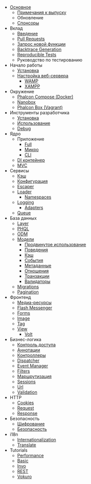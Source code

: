- [Основное](/[[language]]/[[version]]/introduction) 
    - [Примечания к выпуску](/[[language]]/[[version]]/release-notes)
    - Обновление
    - [Спонсоры](/[[language]]/[[version]]/sponsors)
- Вклад 
    - [Введение](/[[language]]/[[version]]/contributions)
    - [Pull Requests](/[[language]]/[[version]]/new-pull-request)
    - [Запрос новой функции](/[[language]]/[[version]]/new-feature-request)
    - [Backtrace Generation](/[[language]]/[[version]]/generating-backtrace)
    - [Reproducible Tests](/[[language]]/[[version]]/reproducible-tests)
    - Руководство по тестированию
- Начало работы 
    - [Установка](/[[language]]/[[version]]/installation)
    - [Настройка веб-сервера](/[[language]]/[[version]]/webserver-setup) 
        - [WAMP](/[[language]]/[[version]]/webserver-wamp)
        - [XAMPP](/[[language]]/[[version]]/webserver-xampp)
- Окружение 
    - [Phalcon Compose (Docker)](/[[language]]/[[version]]/environments-docker)
    - [Nanobox](/[[language]]/[[version]]/environments-nanobox)
    - [Phalcon Box (Vagrant)](/[[language]]/[[version]]/environments-vagrant)
- Инструменты разработчика 
    - [Установка](/[[language]]/[[version]]/devtools-installation)
    - [Использование](/[[language]]/[[version]]/devtools-usage)
    - [Debug](/[[language]]/[[version]]/debug)
- Ядро 
    - Приложение 
        - [Full](/[[language]]/[[version]]/application)
        - [Микро](/[[language]]/[[version]]/application-micro)
        - [CLI](/[[language]]/[[version]]/application-cli)
    - [DI контейнер](/[[language]]/[[version]]/di)
    - [MVC](/[[language]]/[[version]]/mvc)
- Сервисы 
    - [Кэш](/[[language]]/[[version]]/cache)
    - [Конфигурация](/[[language]]/[[version]]/config)
    - [Escaper](/[[language]]/[[version]]/escaper)
    - [Loader](/[[language]]/[[version]]/loader) 
        - [Namespaces](/[[language]]/[[version]]/namespaces)
    - [Logging](/[[language]]/[[version]]/logging) 
        - [Adapters](/[[language]]/[[version]]/logging#usage)
    - [Queue](/[[language]]/[[version]]/queue)
- База данных 
    - [Layer](/[[language]]/[[version]]/db-layer)
    - [PHQL](/[[language]]/[[version]]/db-phql)
    - [ODM](/[[language]]/[[version]]/db-odm)
    - [Модели](/[[language]]/[[version]]/db-models) 
        - [Продвинутое использование](/[[language]]/[[version]]/db-models-advanced)
        - [Поведения](/[[language]]/[[version]]/db-models-behaviors)
        - [Кэш](/[[language]]/[[version]]/db-models-cache)
        - [События](/[[language]]/[[version]]/db-models-events)
        - [Метаданные](/[[language]]/[[version]]/db-models-metadata)
        - [Отношения](/[[language]]/[[version]]/db-models-relationships)
        - [Транзакции](/[[language]]/[[version]]/db-models-transactions)
        - [Валидаторы](/[[language]]/[[version]]/db-models-validators)
    - [Migrations](/[[language]]/[[version]]/db-migrations)
    - [Pagination](/[[language]]/[[version]]/db-pagination)
- Фронтенд 
    - [Медиа-ресурсы](/[[language]]/[[version]]/assets)
    - [Flash Messenger](/[[language]]/[[version]]/flash)
    - [Forms](/[[language]]/[[version]]/forms)
    - [Image](/[[language]]/[[version]]/image)
    - [Tag](/[[language]]/[[version]]/tag)
    - [View](/[[language]]/[[version]]/views) 
        - [Volt](/[[language]]/[[version]]/volt)
- Бизнес-логика 
    - [Контроль доступа](/[[language]]/[[version]]/acl)
    - [Аннотации](/[[language]]/[[version]]/annotations)
    - [Контроллеры](/[[language]]/[[version]]/controllers)
    - [Dispatcher](/[[language]]/[[version]]/dispatcher)
    - [Event Manager](/[[language]]/[[version]]/events)
    - [Filters](/[[language]]/[[version]]/filter)
    - [Маршрутизация](/[[language]]/[[version]]/routing)
    - [Sessions](/[[language]]/[[version]]/session)
    - [Url](/[[language]]/[[version]]/url)
    - [Validation](/[[language]]/[[version]]/validation)
- HTTP 
    - [Cookies](/[[language]]/[[version]]/cookies)
    - [Request](/[[language]]/[[version]]/request)
    - [Response](/[[language]]/[[version]]/response)
- Безопасность 
    - [Шифрование](/[[language]]/[[version]]/crypt)
    - [Безопасность](/[[language]]/[[version]]/security)
- i18n 
    - [Internationalization](/[[language]]/[[version]]/i18n)
    - [Translate](/[[language]]/[[version]]/translate)
- Tutorials 
    - [Performance](/[[language]]/[[version]]/performance)
    - [Basic](/[[language]]/[[version]]/tutorial-base)
    - [Invo](/[[language]]/[[version]]/tutorial-invo)
    - [REST](/[[language]]/[[version]]/tutorial-rest)
    - [Vokuro](/[[language]]/[[version]]/tutorial-vokuro)